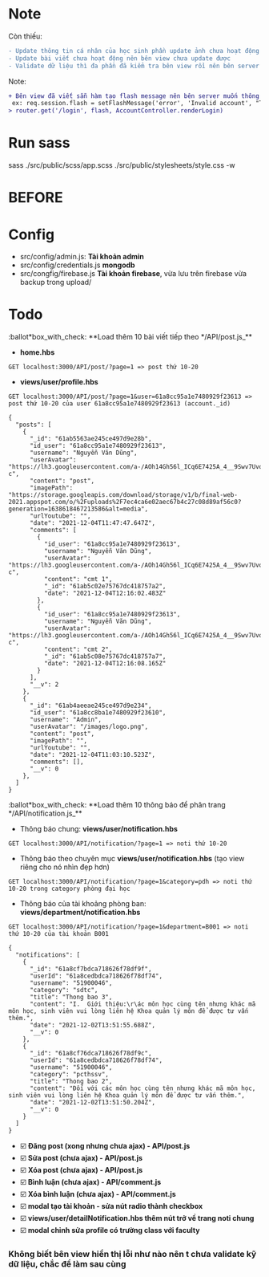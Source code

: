 # Note

Còn thiếu:

```diff
- Update thông tin cá nhân của học sinh phần update ảnh chưa hoạt động
- Update bài viết chưa hoạt động nên bên view chưa update được
- Validate dữ liệu thì đa phần đã kiểm tra bên view rồi nên bên server có thể bỏ qua đỡ mắc công(còn k thì vẫn kiểm tra được)
```

Note:

```diff
+ Bên view đã viết sẵn hàm tạo flash message nên bên server muốn thông báo thì gọi hàm setFlashMessage, rồi truyền middleware flash vào route muốn thông báo
 ex: req.session.flash = setFlashMessage('error', 'Invalid account', "Tài khoản hoặc mật khẩu không chính xác")
> router.get('/login', flash, AccountController.renderLogin)
```

# Run sass

sass ./src/public/scss/app.scss ./src/public/stylesheets/style.css -w

# BEFORE

# Config

-   src/config/admin.js: **Tài khoản admin**
-   src/config/credentials.js **mongodb**
-   src/congfig/firebase.js **Tài khoản firebase**, vừa lưu trên firebase vừa backup trong upload/

# Todo

:ballot*box_with_check: \*\*Load thêm 10 bài viết tiếp theo */API/post.js\_\*\*

-   **home.hbs**

```
GET localhost:3000/API/post/?page=1 => post thứ 10-20
```

-   **views/user/profile.hbs**

```
GET localhost:3000/API/post/?page=1&user=61a8cc95a1e7480929f23613 => post thứ 10-20 của user 61a8cc95a1e7480929f23613 (account._id)
```

```
{
  "posts": [
    {
      "_id": "61ab5563ae245ce497d9e28b",
      "id_user": "61a8cc95a1e7480929f23613",
      "username": "Nguyễn Văn Dũng",
      "userAvatar": "https://lh3.googleusercontent.com/a-/AOh14Gh56l_ICq6E7425A_4__9Swv7UvqdPIM8Bii0dcDA=s96-c",
      "content": "post",
      "imagePath": "https://storage.googleapis.com/download/storage/v1/b/final-web-2021.appspot.com/o/%2Fuploads%2F7ec4ca6e02aec67b4c27c08d89af56c0?generation=1638618467213586&alt=media",
      "urlYoutube": "",
      "date": "2021-12-04T11:47:47.647Z",
      "comments": [
        {
          "id_user": "61a8cc95a1e7480929f23613",
          "username": "Nguyễn Văn Dũng",
          "userAvatar": "https://lh3.googleusercontent.com/a-/AOh14Gh56l_ICq6E7425A_4__9Swv7UvqdPIM8Bii0dcDA=s96-c",
          "content": "cmt 1",
          "_id": "61ab5c02e75767dc418757a2",
          "date": "2021-12-04T12:16:02.483Z"
        },
        {
          "id_user": "61a8cc95a1e7480929f23613",
          "username": "Nguyễn Văn Dũng",
          "userAvatar": "https://lh3.googleusercontent.com/a-/AOh14Gh56l_ICq6E7425A_4__9Swv7UvqdPIM8Bii0dcDA=s96-c",
          "content": "cmt 2",
          "_id": "61ab5c08e75767dc418757a7",
          "date": "2021-12-04T12:16:08.165Z"
        }
      ],
      "__v": 2
    },
    {
      "_id": "61ab4aeeae245ce497d9e234",
      "id_user": "61a8cc8ba1e7480929f23610",
      "username": "Admin",
      "userAvatar": "/images/logo.png",
      "content": "post",
      "imagePath": "",
      "urlYoutube": "",
      "date": "2021-12-04T11:03:10.523Z",
      "comments": [],
      "__v": 0
    },
  ]
}
```

:ballot*box_with_check: \*\*Load thêm 10 thông báo để phân trang */API/notification.js\_\*\*

-   Thông báo chung: **views/user/notification.hbs**

```
GET localhost:3000/API/notification/?page=1 => noti thứ 10-20
```

-   Thông báo theo chuyên mục **views/user/notification.hbs** (tạo view riêng cho nó nhìn đẹp hơn)

```
GET localhost:3000/API/notification/?page=1&category=pdh => noti thứ 10-20 trong category phòng đại học
```

-   Thông báo của tài khoảng phòng ban: **views/department/notification.hbs**

```
GET localhost:3000/API/notification/?page=1&department=B001 => noti thứ 10-20 của tài khoản B001
```

```
{
  "notifications": [
    {
      "_id": "61a8cf7bdca718626f78df9f",
      "userId": "61a8cedbdca718626f78df74",
      "username": "51900046",
      "category": "sdtc",
      "title": "Thong bao 3",
      "content": "I.  Giới thiệu:\r\ác môn học cùng tên nhưng khác mã môn học, sinh viên vui lòng liên hệ Khoa quản lý môn để được tư vấn thêm.",
      "date": "2021-12-02T13:51:55.688Z",
      "__v": 0
    },
    {
      "_id": "61a8cf76dca718626f78df9c",
      "userId": "61a8cedbdca718626f78df74",
      "username": "51900046",
      "category": "pcthssv",
      "title": "Thong bao 2",
      "content": "Đối với các môn học cùng tên nhưng khác mã môn học, sinh viên vui lòng liên hệ Khoa quản lý môn để được tư vấn thêm.",
      "date": "2021-12-02T13:51:50.204Z",
      "__v": 0
    }
  ]
}
```

-   :ballot_box_with_check: **Đăng post (xong nhưng chưa ajax) - API/post.js**
-   :ballot_box_with_check: **Sửa post (chưa ajax) - API/post.js**
-   :ballot_box_with_check: **Xóa post (chưa ajax) - API/post.js**
-   :ballot_box_with_check: **Bình luận (chưa ajax) - API/comment.js**
-   :ballot_box_with_check: **Xóa bình luận (chưa ajax) - API/comment.js**
-   :ballot_box_with_check: **modal tạo tài khoản - sửa nút radio thành checkbox**
-   :ballot_box_with_check: **views/user/detailNotification.hbs thêm nút trở về trang noti chung**
-   :ballot_box_with_check: **modal chỉnh sửa profile có trường class với faculty**

### Không biết bên view hiển thị lỗi như nào nên t chưa validate kỹ dữ liệu, chắc để làm sau cùng
